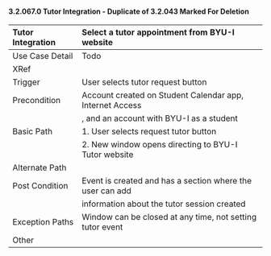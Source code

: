 #### 3.2.067.0 Tutor Integration - Duplicate of 3.2.043 Marked For Deletion

| Tutor Integration| Select a tutor appointment from BYU-I website        |
|:--------------| :--------------|
|Use Case Detail  | Todo                                      |
|XRef           |                                                         |
|Trigger        | User selects tutor request button                       |
|Precondition   | Account created on Student Calendar app, Internet Access|
|               | , and an account with BYU-I as a student                |
|Basic Path     | 1. User selects request tutor button                    |
|               | 2. New window opens directing to BYU-I Tutor website    |
|Alternate Path |                                                         |
|Post Condition | Event is created and has a section where the user can add|
|               | information about the tutor session created             |
|Exception Paths|Window can be closed at any time, not setting tutor event|
|Other          |                                                         |
